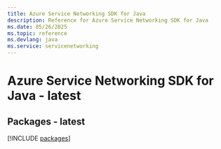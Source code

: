 ```yaml
---
title: Azure Service Networking SDK for Java
description: Reference for Azure Service Networking SDK for Java
ms.date: 05/26/2025
ms.topic: reference
ms.devlang: java
ms.service: servicenetworking
---
```

# Azure Service Networking SDK for Java - latest
## Packages - latest
[!INCLUDE [packages](service-networking-index.md)]